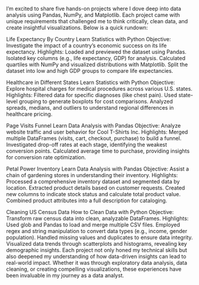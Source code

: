 I’m excited to share five hands-on projects where I dove deep into data analysis using Pandas, NumPy, 
and Matplotlib. Each project came with unique requirements that challenged me to think critically, clean data, and create insightful visualizations. 
Below is a quick rundown:

Life Expectancy By Country
Learn Statistics with Python
Objective: Investigate the impact of a country’s economic success on its life expectancy.
Highlights:
Loaded and previewed the dataset using Pandas.
Isolated key columns (e.g., life expectancy, GDP) for analysis.
Calculated quartiles with NumPy and visualized distributions with Matplotlib.
Split the dataset into low and high GDP groups to compare life expectancies.


Healthcare in Different States
 Learn Statistics with Python
Objective: Explore hospital charges for medical procedures across various U.S. states.
Highlights:
Filtered data for specific diagnoses (like chest pain).
Used state-level grouping to generate boxplots for cost comparisons.
Analyzed spreads, medians, and outliers to understand regional differences in healthcare pricing.


Page Visits Funnel
 Learn Data Analysis with Pandas
Objective: Analyze website traffic and user behavior for Cool T-Shirts Inc.
Highlights:
Merged multiple DataFrames (visits, cart, checkout, purchase) to build a funnel.
Investigated drop-off rates at each stage, identifying the weakest conversion points.
Calculated average time to purchase, providing insights for conversion rate optimization.


Petal Power Inventory
 Learn Data Analysis with Pandas
Objective: Assist a chain of gardening stores in understanding their inventory.
Highlights:
Processed a comprehensive inventory dataset and segmented data by location.
Extracted product details based on customer requests.
Created new columns to indicate stock status and calculate total product value.
Combined product attributes into a full description for cataloging.


Cleaning US Census Data
 How to Clean Data with Python
Objective: Transform raw census data into clean, analyzable DataFrames.
Highlights:
Used glob and Pandas to load and merge multiple CSV files.
Employed regex and string manipulation to convert data types (e.g., income, gender population).
Handled missing values and duplicates to ensure data integrity.
Visualized data trends through scatterplots and histograms, revealing key demographic insights.
Each project not only honed my technical skills but also deepened my understanding of how data-driven insights can lead to real-world impact. Whether it was through exploratory data analysis, data cleaning, or creating compelling visualizations, these experiences have been invaluable in my journey as a data analyst.

